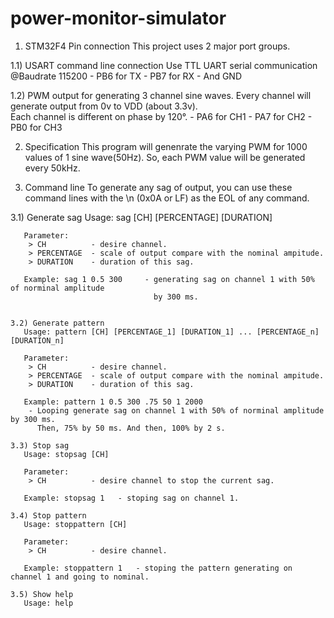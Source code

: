 power-monitor-simulator
=======================

1. STM32F4 Pin connection
  This project uses 2 major port groups.

  1.1) USART command line connection
    Use TTL UART serial communication @Baudrate 115200
    - PB6 for TX
    - PB7 for RX
    - And GND
    
  1.2) PWM output for generating 3 channel sine waves.
    Every channel will generate output from 0v to VDD (about 3.3v).  
    Each channel is different on phase by 120°.
    - PA6 for CH1
    - PA7 for CH2
    - PB0 for CH3
    

2. Specification
  This program will genenrate the varying PWM for 1000 values of 1 sine wave(50Hz).
So, each PWM value will be generated every 50kHz.


3. Command line
  To generate any sag of output, you can use these command lines with the \n (0x0A or LF) 
as the EOL of any command.

  3.1) Generate sag
       Usage: sag [CH] [PERCENTAGE] [DURATION]

       Parameter:
        > CH          - desire channel.
        > PERCENTAGE  - scale of output compare with the nominal ampitude.
        > DURATION    - duration of this sag.
        
       Example: sag 1 0.5 300     - generating sag on channel 1 with 50% of norminal amplitude
                                    by 300 ms.


	3.2) Generate pattern
       Usage: pattern [CH] [PERCENTAGE_1] [DURATION_1] ... [PERCENTAGE_n] [DURATION_n]

       Parameter:
        > CH          - desire channel.
        > PERCENTAGE  - scale of output compare with the nominal ampitude.
        > DURATION    - duration of this sag.
        
       Example: pattern 1 0.5 300 .75 50 1 2000    
        - Looping generate sag on channel 1 with 50% of norminal amplitude by 300 ms. 
          Then, 75% by 50 ms. And then, 100% by 2 s.
       
	3.3) Stop sag
       Usage: stopsag [CH]

       Parameter:
        > CH          - desire channel to stop the current sag.
        
       Example: stopsag 1   - stoping sag on channel 1.
	
	3.4) Stop pattern
       Usage: stoppattern [CH]

       Parameter:
        > CH          - desire channel.
        
       Example: stoppattern 1   - stoping the pattern generating on channel 1 and going to nominal.
       
	3.5) Show help
       Usage: help
